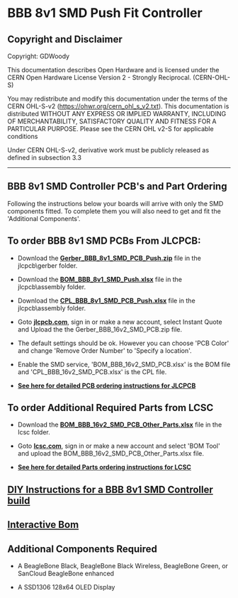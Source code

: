 # BBB 8v1 SMD Push Fit Controller

## Copyright and Disclaimer
Copyright: GDWoody

This documentation describes Open Hardware and is licensed under the CERN Open Hardware License Version 2 - Strongly Reciprocal. (CERN-OHL-S)

You may redistribute and modify this documentation under the terms of the CERN OHL-S-v2 (https://ohwr.org/cern_ohl_s_v2.txt). This documentation is distributed WITHOUT ANY EXPRESS OR IMPLIED WARRANTY, INCLUDING OF MERCHANTABILITY, SATISFACTORY QUALITY AND FITNESS FOR A PARTICULAR PURPOSE. Please see the CERN OHL v2-S for applicable conditions

Under CERN OHL-S-v2, derivative work must be publicly released as defined in subsection 3.3

---
## BBB 8v1 SMD Controller PCB's and Part Ordering
Following the instructions below your boards will arrive with only the SMD components fitted. To complete them you will also need to get and fit the 'Additional Components'.  


## To order BBB 8v1 SMD PCBs From JLCPCB:

* Download the  [**Gerber_BBB_8v1_SMD_PCB_Push.zip**](https://github.com/GDWoody/Pixel-Controllers/blob/main/bbb_8/jlcpcb/gerber/Gerber_BBB_8v1_SMD_PCB_Push.zip) file in the jlcpcb\gerber folder.

* Download the  [**BOM_BBB_8v1_SMD_Push.xlsx**](https://github.com/GDWoody/Pixel-Controllers/blob/main/bbb_8/jlcpcb/assembly/BOM_BBB_8v1_SMD_Push.xlsx) file in the jlcpcb\assembly folder.

* Download the  [**CPL_BBB_8v1_SMD_PCB_Push.xlsx**](https://github.com/GDWoody/Pixel-Controllers/blob/main/bbb_8/jlcpcb/assembly/CPL_BBB_8v1_SMD_PCB_Push.xlsx) file in the jlcpcb\assembly folder.

*  Goto [**jlcpcb.com**](https://jlcpcb.com), sign in or make a new account, select Instant Quote and Upload the the Gerber_BBB_16v2_SMD_PCB.zip file.

* The default settings should be ok. However you can choose 'PCB Color' and change 'Remove Order Number' to 'Specify a location'.

* Enable the SMD service, 'BOM_BBB_16v2_SMD_PCB.xlsx' is the BOM file and 'CPL_BBB_16v2_SMD_PCB.xlsx' is the CPL file.

* [**See here for detailed PCB ordering instructions for JLCPCB**](https://github.com/GDWoody/Pixel-Controllers/blob/main/JLC_PCB.md)


## To order Additional Required Parts from LCSC

* Download the [**BOM_BBB_16v2_SMD_PCB_Other_Parts.xlsx**](https://github.com/GDWoody/Pixel-Controllers/blob/main/bbb_16/lcsc/BOM_BBB_16v2_SMD_PCB_Other_Parts.xlsx) file in the lcsc folder.

* Goto [**lcsc.com**](https://lcsc.com), sign in or make a new account and select 'BOM Tool' and upload the BOM_BBB_16v2_SMD_PCB_Other_Parts.xlsx file.

* [**See here for detailed Parts ordering instructions for LCSC**](https://github.com/GDWoody/Pixel-Controllers/blob/main/LCSC.md)


## [**DIY Instructions for a BBB 8v1 SMD Controller build**](https://github.com/GDWoody/Pixel-Controllers/blob/main/bbb_16/BBB_8v1_DIY.md)


## [**Interactive Bom**](https://gdwoody.github.io/bbb_8/BOM_BBB_8v1_SMD_ibom.html)




## Additional Components Required

* A BeagleBone Black, BeagleBone Black Wireless, BeagleBone Green, or SanCloud BeagleBone enhanced 

* A SSD1306 128x64 OLED Display
